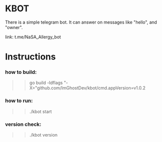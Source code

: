# KBOT
There is a simple telegram bot.
It can answer on messages like "hello", and "owner".

link: t.me/NaSA_Allergy_bot
# Instructions
### how to build:
>> go build -ldflags "-X="github.com/ImGhostDev/kbot/cmd.appVersion=v1.0.2
### how to run:
>>  ./kbot start 
### version check:
>>  ./kbot version 

